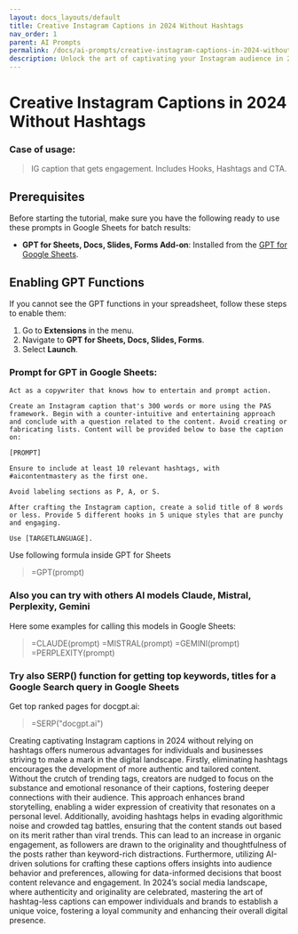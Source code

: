 ```yaml
---
layout: docs_layouts/default
title: Creative Instagram Captions in 2024 Without Hashtags
nav_order: 1
parent: AI Prompts
permalink: /docs/ai-prompts/creative-instagram-captions-in-2024-without-hashtags
description: Unlock the art of captivating your Instagram audience in 2024 with innovative, hashtag-free captions. Discover creative ways to engage followers, boost interactions, and express your unique voice. Elevate your posts with memorable words that stand out and leave a lasting impression.
---
```


# Creative Instagram Captions in 2024 Without Hashtags

### Case of usage:
> IG caption that gets engagement. Includes Hooks, Hashtags and CTA.

## Prerequisites

Before starting the tutorial, make sure you have the following ready to use these prompts in Google Sheets for batch results:

- **GPT for Sheets, Docs, Slides, Forms Add-on**: Installed from the [GPT for Google Sheets](https://workspace.google.com/u/0/marketplace/app/gpt_for_sheets_docs_forms_slides/466607203252).

## Enabling GPT Functions

If you cannot see the GPT functions in your spreadsheet, follow these steps to enable them:

1. Go to **Extensions** in the menu.
2. Navigate to **GPT for Sheets, Docs, Slides, Forms**.
3. Select **Launch**.


### Prompt for GPT in Google Sheets:
```shell
Act as a copywriter that knows how to entertain and prompt action.

Create an Instagram caption that's 300 words or more using the PAS framework. Begin with a counter-intuitive and entertaining approach and conclude with a question related to the content. Avoid creating or fabricating lists. Content will be provided below to base the caption on:

[PROMPT]

Ensure to include at least 10 relevant hashtags, with #aicontentmastery as the first one.

Avoid labeling sections as P, A, or S.

After crafting the Instagram caption, create a solid title of 8 words or less. Provide 5 different hooks in 5 unique styles that are punchy and engaging.

Use [TARGETLANGUAGE].
```

Use following formula inside GPT for Sheets
> =GPT(prompt)

### Also you can try with others AI models Claude, Mistral, Perplexity, Gemini
Here some examples for calling this models in Google Sheets:

> =CLAUDE(prompt)
> =MISTRAL(prompt)
> =GEMINI(prompt)
> =PERPLEXITY(prompt)


### Try also SERP() function for getting top keywords, titles for a Google Search query in Google Sheets

Get top ranked pages for docgpt.ai:

> =SERP("docgpt.ai")



Creating captivating Instagram captions in 2024 without relying on hashtags offers numerous advantages for individuals and businesses striving to make a mark in the digital landscape. Firstly, eliminating hashtags encourages the development of more authentic and tailored content. Without the crutch of trending tags, creators are nudged to focus on the substance and emotional resonance of their captions, fostering deeper connections with their audience. This approach enhances brand storytelling, enabling a wider expression of creativity that resonates on a personal level. Additionally, avoiding hashtags helps in evading algorithmic noise and crowded tag battles, ensuring that the content stands out based on its merit rather than viral trends. This can lead to an increase in organic engagement, as followers are drawn to the originality and thoughtfulness of the posts rather than keyword-rich distractions. Furthermore, utilizing AI-driven solutions for crafting these captions offers insights into audience behavior and preferences, allowing for data-informed decisions that boost content relevance and engagement. In 2024’s social media landscape, where authenticity and originality are celebrated, mastering the art of hashtag-less captions can empower individuals and brands to establish a unique voice, fostering a loyal community and enhancing their overall digital presence.
